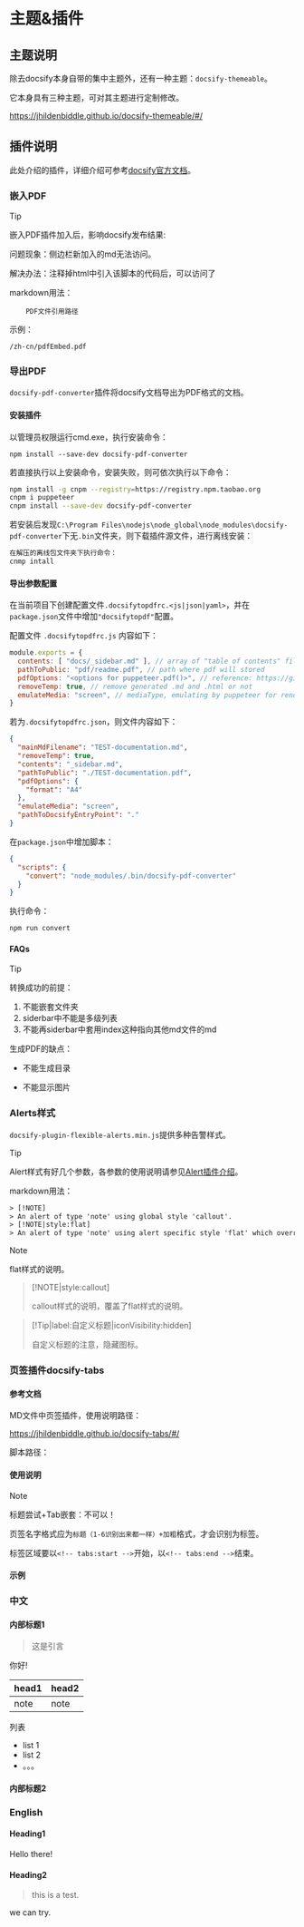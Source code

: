 # 主题&插件

## 主题说明

除去docsify本身自带的集中主题外，还有一种主题：`docsify-themeable`。

它本身具有三种主题，可对其主题进行定制修改。

<https://jhildenbiddle.github.io/docsify-themeable/#/>

## 插件说明

此处介绍的插件，详细介绍可参考[docsify官方文档](<https://docsify.js.org/#/zh-cn/awesome?id=plugins>)。

### 嵌入PDF

> [!Tip]
>
> 嵌入PDF插件加入后，影响docsify发布结果:
>
> 问题现象：侧边栏新加入的md无法访问。
>
> 解决办法：注释掉html中引入该脚本的代码后，可以访问了

markdown用法：


```pdf
	PDF文件引用路径
```

示例：

```pdf
/zh-cn/pdfEmbed.pdf
```

### 导出PDF

`docsify-pdf-converter`插件将docsify文档导出为PDF格式的文档。

#### 安装插件

以管理员权限运行cmd.exe，执行安装命令：

`npm install --save-dev docsify-pdf-converter`

若直接执行以上安装命令，安装失败，则可依次执行以下命令：

```bash
npm install -g cnpm --registry=https://registry.npm.taobao.org
cnpm i puppeteer
cnpm install --save-dev docsify-pdf-converter
```

若安装后发现`C:\Program Files\nodejs\node_global\node_modules\docsify-pdf-converter`下无`.bin`文件夹，则下载插件源文件，进行离线安装：

```bash
在解压的离线包文件夹下执行命令：
cnmp intall 
```



#### 导出参数配置

在当前项目下创建配置文件`.docsifytopdfrc.<js|json|yaml>`，并在`package.json`文件中增加`"docsifytopdf"`配置。

配置文件 `.docsifytopdfrc.js` 内容如下：

```js
module.exports = {
  contents: [ "docs/_sidebar.md" ], // array of "table of contents" files path
  pathToPublic: "pdf/readme.pdf", // path where pdf will stored
  pdfOptions: "<options for puppeteer.pdf()>", // reference: https://github.com/GoogleChrome/puppeteer/blob/master/docs/api.md#pagepdfoptions
  removeTemp: true, // remove generated .md and .html or not
  emulateMedia: "screen", // mediaType, emulating by puppeteer for rendering pdf, 'print' by default (reference: https://github.com/GoogleChrome/puppeteer/blob/master/docs/api.md#pageemulatemediamediatype)
}
```

若为`.docsifytopdfrc.json`，则文件内容如下：

```json
{
  "mainMdFilename": "TEST-documentation.md",
  "removeTemp": true,
  "contents": "_sidebar.md",
  "pathToPublic": "./TEST-documentation.pdf",
  "pdfOptions": {
    "format": "A4"
  },
  "emulateMedia": "screen",
  "pathToDocsifyEntryPoint": "."
}

```

在`package.json`中增加脚本：

```json
{
  "scripts": {
    "convert": "node_modules/.bin/docsify-pdf-converter"
  }
}
```

执行命令：

```sh
npm run convert
```

#### FAQs

> [!Tip]
>
> 转换成功的前提：
>
> 1. 不能嵌套文件夹
> 2. siderbar中不能是多级列表
> 3. 不能再siderbar中套用index这种指向其他md文件的md
>
> 生成PDF的缺点：
>
> - 不能生成目录
>
> - 不能显示图片



### Alerts样式

`docsify-plugin-flexible-alerts.min.js`提供多种告警样式。

> [!Tip]
>
> Alert样式有好几个参数，各参数的使用说明请参见[Alert插件介绍](<https://github.com/zanfab/docsify-plugin-flexible-alerts>)。

markdown用法：

```html
> [!NOTE]
> An alert of type 'note' using global style 'callout'.
> [!NOTE|style:flat]
> An alert of type 'note' using alert specific style 'flat' which overrides global style 'callout'.

```

> [!NOTE]
> flat样式的说明。

> [!NOTE|style:callout]
>
> callout样式的说明，覆盖了flat样式的说明。

> [!Tip|label:自定义标题|iconVisibility:hidden]
>
> 自定义标题的注意，隐藏图标。

### 页签插件docsify-tabs

#### 参考文档

MD文件中页签插件，使用说明路径：

<https://jhildenbiddle.github.io/docsify-tabs/#/>

脚本路径：

<!-- docsify (latest v4.x.x)-->

<script src="https://cdn.jsdelivr.net/npm/docsify@4"></script>

<!-- docsify-tabs (latest v1.x.x) -->

<script src="https://cdn.jsdelivr.net/npm/docsify-tabs@1"></script>

#### 使用说明

> [!Note]
>
> 标题尝试+Tab嵌套：不可以！
>
> 页签名字格式应为`标题（1-6识别出来都一样）+加粗`格式，才会识别为标签。
>
> 标签区域要以`<!-- tabs:start -->`开始，以`<!-- tabs:end -->`结束。

#### 示例

<!-- tabs:start -->

### **中文**

#### 内部标题1

> 这是引言

你好!

| head1 | head2 |
| ----- | ----- |
| note  | note  |

列表

- list 1
- list 2
- 。。。

#### 内部标题2

### **English**

#### Heading1

Hello there!

#### Heading2

> this is a test.

we can try.

<!-- tabs:end -->